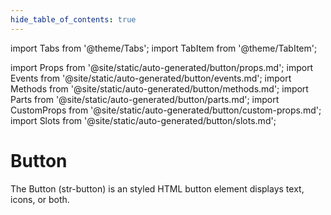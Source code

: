 ```yaml
---
hide_table_of_contents: true
---
```

import Tabs from '@theme/Tabs';
import TabItem from '@theme/TabItem';

import Props from '@site/static/auto-generated/button/props.md';
import Events from '@site/static/auto-generated/button/events.md';
import Methods from '@site/static/auto-generated/button/methods.md';
import Parts from '@site/static/auto-generated/button/parts.md';
import CustomProps from '@site/static/auto-generated/button/custom-props.md';
import Slots from '@site/static/auto-generated/button/slots.md';



# Button

The Button (str-button) is an styled HTML button element displays text, icons, or both.

  
<Props />
<Events />
<Methods />
<Parts />
<CustomProps />
<Slots />